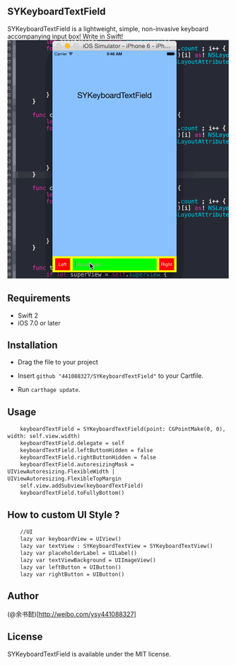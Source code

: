 ## SYKeyboardTextField
SYKeyboardTextField is a lightweight, simple, non-invasive keyboard accompanying input box! Write in Swift! 
<img src="https://github.com/441088327/SYKeyboardTextField/blob/master/SYKeyboard.gif" width="501" height="538" />

## Requirements

- Swift 2
- iOS 7.0 or later 


## Installation
- Drag the file to your project

- Insert `github "441088327/SYKeyboardTextField"` to your Cartfile.
- Run `carthage update`.


## Usage
        keyboardTextField = SYKeyboardTextField(point: CGPointMake(0, 0), width: self.view.width)
        keyboardTextField.delegate = self
        keyboardTextField.leftButtonHidden = false
        keyboardTextField.rightButtonHidden = false
        keyboardTextField.autoresizingMask = UIViewAutoresizing.FlexibleWidth | UIViewAutoresizing.FlexibleTopMargin
        self.view.addSubview(keyboardTextField)
        keyboardTextField.toFullyBottom()
## How to custom UI Style ?
        //UI
        lazy var keyboardView = UIView()
        lazy var textView : SYKeyboardTextView = SYKeyboardTextView()
        lazy var placeholderLabel = UILabel()
        lazy var textViewBackground = UIImageView()
        lazy var leftButton = UIButton()
        lazy var rightButton = UIButton()
        
## Author

(@余书懿)[http://weibo.com/ysy441088327]

## License

SYKeyboardTextField is available under the MIT license.
